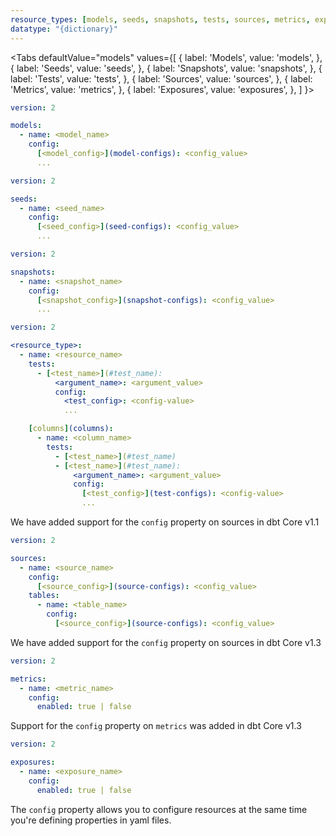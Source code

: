 ```yaml
---
resource_types: [models, seeds, snapshots, tests, sources, metrics, exposures]
datatype: "{dictionary}"
---
```



<Tabs
  defaultValue="models"
  values={[
    { label: 'Models', value: 'models', },
    { label: 'Seeds', value: 'seeds', },
    { label: 'Snapshots', value: 'snapshots', },
    { label: 'Tests', value: 'tests', },
    { label: 'Sources', value: 'sources', },
    { label: 'Metrics', value: 'metrics', },
    { label: 'Exposures', value: 'exposures', },
  ]
}>

<TabItem value="models">

<File name='models/<filename>.yml'>

```yml
version: 2

models:
  - name: <model_name>
    config:
      [<model_config>](model-configs): <config_value>
      ...
```

</File>

</TabItem>

<TabItem value="seeds">

<File name='seeds/<filename>.yml'>

```yml
version: 2

seeds:
  - name: <seed_name>
    config:
      [<seed_config>](seed-configs): <config_value>
      ...
```

</File>

</TabItem>

<TabItem value="snapshots">

<File name='snapshots/<filename>.yml'>

```yml
version: 2

snapshots:
  - name: <snapshot_name>
    config:
      [<snapshot_config>](snapshot-configs): <config_value>
      ...
```

</File>

</TabItem>


<TabItem value="tests">

<File name='<resource_path>/<filename>.yml'>

```yml
version: 2

<resource_type>:
  - name: <resource_name>
    tests:
      - [<test_name>](#test_name):
          <argument_name>: <argument_value>
          config:
            <test_config>: <config-value>
            ...

    [columns](columns):
      - name: <column_name>
        tests:
          - [<test_name>](#test_name)
          - [<test_name>](#test_name):
              <argument_name>: <argument_value>
              config:
                [<test_config>](test-configs): <config-value>
                ...

```

</File>

</TabItem>

<TabItem value="sources">

<VersionBlock lastVersion="1.0">

We have added support for the `config` property on sources in dbt Core v1.1

</VersionBlock>

<VersionBlock firstVersion="1.1">

<File name='models/<filename>.yml'>

```yml
version: 2

sources:
  - name: <source_name>
    config:
      [<source_config>](source-configs): <config_value>
    tables:
      - name: <table_name>
        config:
          [<source_config>](source-configs): <config_value>
```

</File>

</VersionBlock>

</TabItem>

<TabItem value="metrics">

<VersionBlock lastVersion="1.2">

We have added support for the `config` property on sources in dbt Core v1.3

</VersionBlock>

<VersionBlock firstVersion="1.3">

<File name='models/<filename>.yml'>

```yml
version: 2

metrics:
  - name: <metric_name>
    config:
      enabled: true | false
```

</File>

</VersionBlock>

</TabItem>

<TabItem value="exposures">

<VersionBlock lastVersion="1.2">

Support for the `config` property on `metrics` was added in dbt Core v1.3

</VersionBlock>

<VersionBlock firstVersion="1.3">

<File name='models/<filename>.yml'>

```yml
version: 2

exposures:
  - name: <exposure_name>
    config:
      enabled: true | false
```

</File>

</VersionBlock>

</TabItem>

</Tabs>

The `config` property allows you to configure resources at the same time you're defining properties in yaml files.
